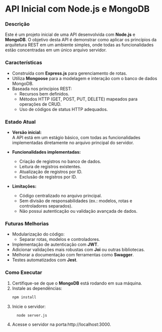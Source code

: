 # API Inicial com Node.js e MongoDB

### **Descrição**
Este é um projeto inicial de uma API desenvolvida com **Node.js** e **MongoDB**. O objetivo desta API é demonstrar como aplicar os princípios da arquitetura REST em um ambiente simples, onde todas as funcionalidades estão concentradas em um único arquivo servidor.

### **Características**
- Construída com **Express.js** para gerenciamento de rotas.
- Utiliza **Mongoose** para a modelagem e interação com o banco de dados MongoDB.
- Baseada nos princípios REST:
  - Recursos bem definidos.
  - Métodos HTTP (GET, POST, PUT, DELETE) mapeados para operações de CRUD.
  - Uso de códigos de status HTTP adequados.

### **Estado Atual**
- **Versão inicial:**  
  A API está em um estágio básico, com todas as funcionalidades implementadas diretamente no arquivo principal do servidor.
  
- **Funcionalidades implementadas:**
  - Criação de registros no banco de dados.
  - Leitura de registros existentes.
  - Atualização de registros por ID.
  - Exclusão de registros por ID.

- **Limitações:**
  - Código centralizado no arquivo principal.
  - Sem divisão de responsabilidades (ex.: modelos, rotas e controladores separados).
  - Não possui autenticação ou validação avançada de dados.

### **Futuras Melhorias**
- Modularização do código:
  - Separar rotas, modelos e controladores.
- Implementação de autenticação com **JWT**.
- Adicionar validações mais robustas com **Joi** ou outras bibliotecas.
- Melhorar a documentação com ferramentas como **Swagger**.
- Testes automatizados com **Jest**.

### **Como Executar**
1. Certifique-se de que o **MongoDB** está rodando em sua máquina.
2. Instale as dependências:
   ```bash
   npm install
   ``` 
3. Inicie o servidor:
   ```bash
     node server.js
   ``` 
4. Acesse o servidor na porta:http://localhost:3000.
